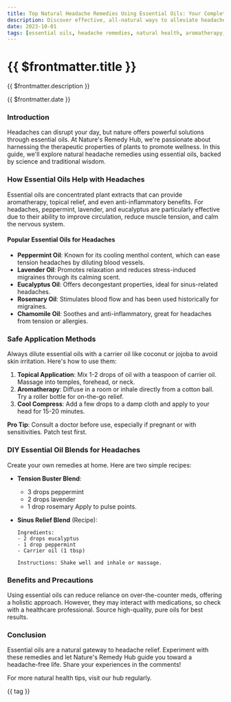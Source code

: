 ```yaml
---
title: Top Natural Headache Remedies Using Essential Oils: Your Complete Guide
description: Discover effective, all-natural ways to alleviate headaches with essential oils. From peppermint to lavender, learn safe application methods and DIY blends for fast relief at Nature's Remedy Hub.
date: 2023-10-01
tags: [essential oils, headache remedies, natural health, aromatherapy, holistic wellness]
---
```


<div class="bg-gradient-to-r from-green-400 to-blue-500 text-white p-12 rounded-xl mb-8 -mt-8">
  <h1 class="text-5xl font-bold mb-4">{{ $frontmatter.title }}</h1>
  <p class="text-xl opacity-90">{{ $frontmatter.description }}</p>
  <div class="mt-4 text-sm opacity-75">{{ $frontmatter.date }}</div>
</div>

<div class="prose prose-lg max-w-none">

### Introduction
Headaches can disrupt your day, but nature offers powerful solutions through essential oils. At Nature's Remedy Hub, we're passionate about harnessing the therapeutic properties of plants to promote wellness. In this guide, we'll explore natural headache remedies using essential oils, backed by science and traditional wisdom.

### How Essential Oils Help with Headaches
Essential oils are concentrated plant extracts that can provide aromatherapy, topical relief, and even anti-inflammatory benefits. For headaches, peppermint, lavender, and eucalyptus are particularly effective due to their ability to improve circulation, reduce muscle tension, and calm the nervous system.

#### Popular Essential Oils for Headaches
- **Peppermint Oil**: Known for its cooling menthol content, which can ease tension headaches by diluting blood vessels.
- **Lavender Oil**: Promotes relaxation and reduces stress-induced migraines through its calming scent.
- **Eucalyptus Oil**: Offers decongestant properties, ideal for sinus-related headaches.
- **Rosemary Oil**: Stimulates blood flow and has been used historically for migraines.
- **Chamomile Oil**: Soothes and anti-inflammatory, great for headaches from tension or allergies.

### Safe Application Methods
Always dilute essential oils with a carrier oil like coconut or jojoba to avoid skin irritation. Here's how to use them:

1. **Topical Application**: Mix 1-2 drops of oil with a teaspoon of carrier oil. Massage into temples, forehead, or neck.
2. **Aromatherapy**: Diffuse in a room or inhale directly from a cotton ball. Try a roller bottle for on-the-go relief.
3. **Cool Compress**: Add a few drops to a damp cloth and apply to your head for 15-20 minutes.

**Pro Tip**: Consult a doctor before use, especially if pregnant or with sensitivities. Patch test first.

### DIY Essential Oil Blends for Headaches
Create your own remedies at home. Here are two simple recipes:

- **Tension Buster Blend**:
  - 3 drops peppermint
  - 2 drops lavender
  - 1 drop rosemary
  Apply to pulse points.

- **Sinus Relief Blend** (Recipe):
  ````
  Ingredients:
  - 2 drops eucalyptus
  - 1 drop peppermint
  - Carrier oil (1 tbsp)
  
  Instructions: Shake well and inhale or massage.
  ````

### Benefits and Precautions
Using essential oils can reduce reliance on over-the-counter meds, offering a holistic approach. However, they may interact with medications, so check with a healthcare professional. Source high-quality, pure oils for best results.

### Conclusion
Essential oils are a natural gateway to headache relief. Experiment with these remedies and let Nature's Remedy Hub guide you toward a headache-free life. Share your experiences in the comments!

For more natural health tips, visit our hub regularly.

</div>

<div class="mt-12 flex flex-wrap gap-2">
  <span v-for="tag in $frontmatter.tags" :key="tag" 
        class="px-4 py-2 bg-primary/10 text-primary rounded-full">
    {{ tag }}
  </span>
</div>
